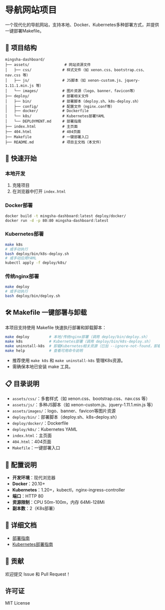 # 导航网站项目

一个现代化的导航网站，支持本地、Docker、Kubernetes多种部署方式，并提供一键部署Makefile。

## 📁 项目结构

```
mingsha-dashboard/
├── assets/                # 网站资源文件
│   ├── css/              # 样式文件（如 xenon.css、bootstrap.css、nav.css 等）
│   ├── js/               # JS脚本（如 xenon-custom.js、jquery-1.11.1.min.js 等）
│   └── images/           # 图片资源（logo、banner、favicon等）
├── deploy/               # 部署相关文件
│   ├── bin/              # 部署脚本（deploy.sh、k8s-deploy.sh）
│   ├── config/           # 配置文件（nginx.conf等）
│   ├── docker/           # Dockerfile
│   └── k8s/              # Kubernetes部署YAML
│   └── DEPLOYMENT.md     # 部署指南
├── index.html            # 主页面
├── 404.html              # 404页面
├── Makefile              # 一键部署入口
├── README.md             # 项目主文档（本文件）
```

## 🚀 快速开始

### 本地开发

1. 克隆项目
2. 在浏览器中打开 `index.html`

### Docker部署

```bash
docker build -t mingsha-dashboard:latest deploy/docker/
docker run -d -p 80:80 mingsha-dashboard:latest
```

### Kubernetes部署

```bash
make k8s
# 或手动执行
bash deploy/bin/k8s-deploy.sh
# 或手动应用YAML
kubectl apply -f deploy/k8s/
```

### 传统nginx部署

```bash
make deploy
# 或手动执行
bash deploy/bin/deploy.sh
```

## 🛠️ Makefile 一键部署与卸载

本项目支持使用 Makefile 快速执行部署和卸载脚本：

```bash
make deploy         # 本地/传统nginx部署（调用 deploy/bin/deploy.sh）
make k8s            # Kubernetes部署（调用 deploy/bin/k8s-deploy.sh）
make uninstall-k8s  # 卸载Kubernetes相关资源（已加 --ignore-not-found，卸载更健壮）
make help           # 查看可用命令说明
```

- 推荐使用 `make k8s` 和 `make uninstall-k8s` 管理K8s资源。
- 需确保本地已安装 make 工具。

## 📋 目录说明

- `assets/css/`：多套样式（如 xenon.css、bootstrap.css、nav.css 等）
- `assets/js/`：多种JS脚本（如 xenon-custom.js、jquery-1.11.1.min.js 等）
- `assets/images/`：logo、banner、favicon等图片资源
- `deploy/bin/`：部署脚本（deploy.sh、k8s-deploy.sh）
- `deploy/docker/`：Dockerfile
- `deploy/k8s/`：Kubernetes YAML
- `index.html`：主页面
- `404.html`：404页面
- `Makefile`：一键部署入口

## 🔧 配置说明

- **开发环境**：现代浏览器
- **Docker**：20.10+
- **Kubernetes**：1.20+，kubectl，nginx-ingress-controller
- **端口**：HTTP 80
- **资源限制**：CPU 50m-100m，内存 64Mi-128Mi
- **副本数**：2（K8s部署）

## 📖 详细文档

- [部署指南](deploy/DEPLOYMENT.md)
- [Kubernetes部署指南](deploy/k8s/README.md)


## 🤝 贡献

欢迎提交 Issue 和 Pull Request！

## 许可证

MIT License
